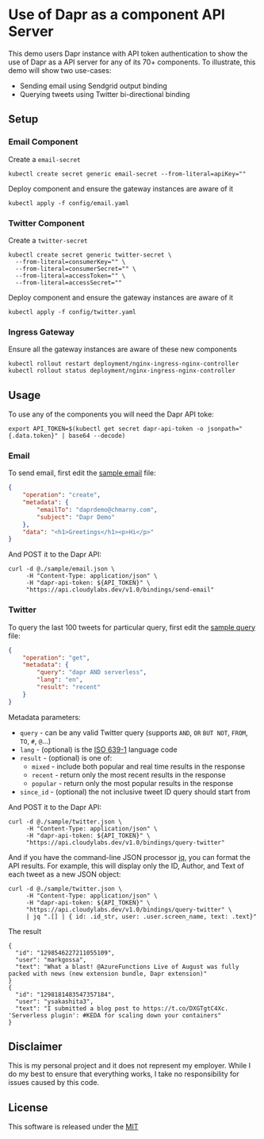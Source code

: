 # Use of Dapr as a component API Server

This demo users Dapr instance with API token authentication to show the use of Dapr as a API server for any of its 70+ components. To illustrate, this demo will show two use-cases:

* Sending email using Sendgrid output binding
* Querying tweets using Twitter bi-directional binding

## Setup 

### Email Component 

Create a `email-secret`

```shell
kubectl create secret generic email-secret --from-literal=apiKey=""
```

Deploy component and ensure the gateway instances are aware of it

```shell
kubectl apply -f config/email.yaml
```

### Twitter Component

Create a `twitter-secret`

```shell
kubectl create secret generic twitter-secret \
  --from-literal=consumerKey="" \
  --from-literal=consumerSecret="" \
  --from-literal=accessToken="" \
  --from-literal=accessSecret=""
```

Deploy component and ensure the gateway instances are aware of it

```shell
kubectl apply -f config/twitter.yaml
```

### Ingress Gateway

Ensure all the gateway instances are aware of these new components

```shell
kubectl rollout restart deployment/nginx-ingress-nginx-controller
kubectl rollout status deployment/nginx-ingress-nginx-controller
```

## Usage

To use any of the components you will need the Dapr API toke: 

```shell
export API_TOKEN=$(kubectl get secret dapr-api-token -o jsonpath="{.data.token}" | base64 --decode)
```

### Email 

To send email, first edit the [sample email](./sample/email.json) file: 

```json
{
    "operation": "create",
    "metadata": {
        "emailTo": "daprdemo@chmarny.com",
        "subject": "Dapr Demo"
    },
    "data": "<h1>Greetings</h1><p>Hi</p>"
}
```

And POST it to the Dapr API:

```shell
curl -d @./sample/email.json \
     -H "Content-Type: application/json" \
     -H "dapr-api-token: ${API_TOKEN}" \
     "https://api.cloudylabs.dev/v1.0/bindings/send-email"
```

### Twitter 

To query the last 100 tweets for particular query, first edit the [sample query](./sample/twitter.json) file:

```json
{
    "operation": "get",
    "metadata": {
        "query": "dapr AND serverless",
        "lang": "en",
        "result": "recent"        
    }
}
```

Metadata parameters:

* `query` - can be any valid Twitter query (supports `AND`, `OR` `BUT NOT`, `FROM`, `TO`, `#`, `@`...)
* `lang` - (optional) is the [ISO 639-1](https://meta.wikimedia.org/wiki/Template:List_of_language_names_ordered_by_code) language code
* `result` - (optional) is one of:
  * `mixed` - include both popular and real time results in the response
  * `recent` - return only the most recent results in the response
  * `popular` - return only the most popular results in the response
* `since_id` - (optional) the not inclusive tweet ID query should start from 

And POST it to the Dapr API:

```shell
curl -d @./sample/twitter.json \
     -H "Content-Type: application/json" \
     -H "dapr-api-token: ${API_TOKEN}" \
     "https://api.cloudylabs.dev/v1.0/bindings/query-twitter"
```

And if you have the command-line JSON processor [jq](https://shapeshed.com/jq-json/),  you can format the API results. For example, this will display only the ID, Author, and Text of each tweet as a new JSON object:

```shell
curl -d @./sample/twitter.json \
     -H "Content-Type: application/json" \
     -H "dapr-api-token: ${API_TOKEN}" \
     "https://api.cloudylabs.dev/v1.0/bindings/query-twitter" \
     | jq ".[] | { id: .id_str, user: .user.screen_name, text: .text}"
```

The result

```shell
{
  "id": "1298546227211055109",
  "user": "markgossa",
  "text": "What a blast! @AzureFunctions Live of August was fully packed with news (new extension bundle, Dapr extension)"
}
{
  "id": "1298181483547357184",
  "user": "ysakashita3",
  "text": "I submitted a blog post to https://t.co/DXGTgtC4Xc. 'Serverless plugin': #KEDA for scaling down your containers"
}
```

## Disclaimer

This is my personal project and it does not represent my employer. While I do my best to ensure that everything works, I take no responsibility for issues caused by this code.

## License

This software is released under the [MIT](../LICENSE)
